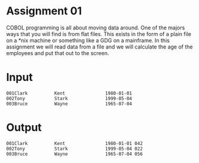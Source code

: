 # Assignment 01

COBOL programming is all about moving data around. One of the majors ways that you will find is from flat files. This exists in the form of a plain file on a *nix machine or something like a GDG on a mainframe. In this assignment we will read data from a file and we will calculate the age of the employees and put that out to the screen.

# Input
```
001Clark          Kent               1980-01-01
002Tony           Stark              1999-05-04
003Bruce          Wayne              1965-07-04
```

# Output
```
001Clark          Kent               1980-01-01 042
002Tony           Stark              1999-05-04 022
003Bruce          Wayne              1965-07-04 056
```